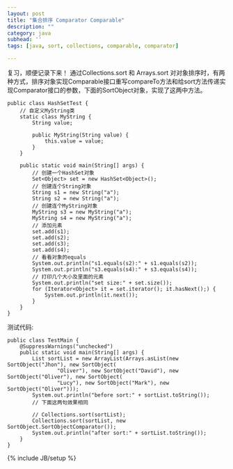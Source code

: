 ```yaml
---
layout: post
title: "集合排序 Comparator Comparable"
description: ""
category: java
subhead: ''
tags: [java, sort, collections, comparable, comparator]

---
```


复习，顺便记录下来！
通过Collections.sort 和  Arrays.sort 对对象排序时，有两种方式，排序对象实现Comparable接口重写compareTo方法和给sort方法传递实现Comparator接口的参数，下面的SortObject对象，实现了这两中方法。

    public class HashSetTest {
        // 自定义MyString类
        static class MyString {
            String value;

            public MyString(String value) {
                this.value = value;
            }
        }

        public static void main(String[] args) {
            // 创建一个HashSet对象
            Set<Object> set = new HashSet<Object>();
            // 创建连个String对象
            String s1 = new String("a");
            String s2 = new String("a");
            // 创建连个MyString对象
            MyString s3 = new MyString("a");
            MyString s4 = new MyString("a");
            // 添加元素
            set.add(s1);
            set.add(s2);
            set.add(s3);
            set.add(s4);
            // 看看对象的equals
            System.out.println("s1.equals(s2):" + s1.equals(s2));
            System.out.println("s3.equals(s4):" + s3.equals(s4));
            // 打印几个大小及里面的元素
            System.out.println("set size:" + set.size());
            for (Iterator<Object> it = set.iterator(); it.hasNext();) {
                System.out.println(it.next());
            }
        }
    }
   
  
 
测试代码:
 
    public class TestMain {
        @SuppressWarnings("unchecked")
        public static void main(String[] args) {
            List sortList = new ArrayList(Arrays.asList(new SortObject("Jhon"), new SortObject(
                    "Oliver"), new SortObject("David"), new SortObject("Oliver"), new SortObject(
                    "Lucy"), new SortObject("Mark"), new SortObject("Oliver")));
            System.out.println("before sort:" + sortList.toString());
            // 下面这两句效果相同

            // Collections.sort(sortList);
            Collections.sort(sortList, new SortObject.SortObjectComparator());
            System.out.println("after sort:" + sortList.toString());
        }
    }  

{% include JB/setup %}